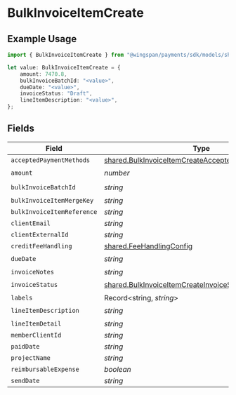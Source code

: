 # BulkInvoiceItemCreate

## Example Usage

```typescript
import { BulkInvoiceItemCreate } from "@wingspan/payments/sdk/models/shared";

let value: BulkInvoiceItemCreate = {
    amount: 7470.8,
    bulkInvoiceBatchId: "<value>",
    dueDate: "<value>",
    invoiceStatus: "Draft",
    lineItemDescription: "<value>",
};
```

## Fields

| Field                                                                                                                             | Type                                                                                                                              | Required                                                                                                                          | Description                                                                                                                       |
| --------------------------------------------------------------------------------------------------------------------------------- | --------------------------------------------------------------------------------------------------------------------------------- | --------------------------------------------------------------------------------------------------------------------------------- | --------------------------------------------------------------------------------------------------------------------------------- |
| `acceptedPaymentMethods`                                                                                                          | [shared.BulkInvoiceItemCreateAcceptedPaymentMethods](../../../sdk/models/shared/bulkinvoiceitemcreateacceptedpaymentmethods.md)[] | :heavy_minus_sign:                                                                                                                | N/A                                                                                                                               |
| `amount`                                                                                                                          | *number*                                                                                                                          | :heavy_check_mark:                                                                                                                | N/A                                                                                                                               |
| `bulkInvoiceBatchId`                                                                                                              | *string*                                                                                                                          | :heavy_check_mark:                                                                                                                | N/A                                                                                                                               |
| `bulkInvoiceItemMergeKey`                                                                                                         | *string*                                                                                                                          | :heavy_minus_sign:                                                                                                                | N/A                                                                                                                               |
| `bulkInvoiceItemReference`                                                                                                        | *string*                                                                                                                          | :heavy_minus_sign:                                                                                                                | N/A                                                                                                                               |
| `clientEmail`                                                                                                                     | *string*                                                                                                                          | :heavy_minus_sign:                                                                                                                | N/A                                                                                                                               |
| `clientExternalId`                                                                                                                | *string*                                                                                                                          | :heavy_minus_sign:                                                                                                                | N/A                                                                                                                               |
| `creditFeeHandling`                                                                                                               | [shared.FeeHandlingConfig](../../../sdk/models/shared/feehandlingconfig.md)                                                       | :heavy_minus_sign:                                                                                                                | N/A                                                                                                                               |
| `dueDate`                                                                                                                         | *string*                                                                                                                          | :heavy_check_mark:                                                                                                                | N/A                                                                                                                               |
| `invoiceNotes`                                                                                                                    | *string*                                                                                                                          | :heavy_minus_sign:                                                                                                                | N/A                                                                                                                               |
| `invoiceStatus`                                                                                                                   | [shared.BulkInvoiceItemCreateInvoiceStatus](../../../sdk/models/shared/bulkinvoiceitemcreateinvoicestatus.md)                     | :heavy_check_mark:                                                                                                                | N/A                                                                                                                               |
| `labels`                                                                                                                          | Record<string, *string*>                                                                                                          | :heavy_minus_sign:                                                                                                                | N/A                                                                                                                               |
| `lineItemDescription`                                                                                                             | *string*                                                                                                                          | :heavy_check_mark:                                                                                                                | N/A                                                                                                                               |
| `lineItemDetail`                                                                                                                  | *string*                                                                                                                          | :heavy_minus_sign:                                                                                                                | N/A                                                                                                                               |
| `memberClientId`                                                                                                                  | *string*                                                                                                                          | :heavy_minus_sign:                                                                                                                | N/A                                                                                                                               |
| `paidDate`                                                                                                                        | *string*                                                                                                                          | :heavy_minus_sign:                                                                                                                | N/A                                                                                                                               |
| `projectName`                                                                                                                     | *string*                                                                                                                          | :heavy_minus_sign:                                                                                                                | N/A                                                                                                                               |
| `reimbursableExpense`                                                                                                             | *boolean*                                                                                                                         | :heavy_minus_sign:                                                                                                                | N/A                                                                                                                               |
| `sendDate`                                                                                                                        | *string*                                                                                                                          | :heavy_minus_sign:                                                                                                                | N/A                                                                                                                               |